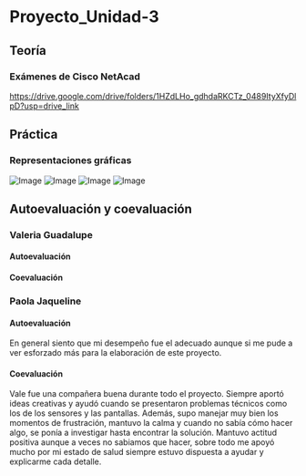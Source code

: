 # Proyecto_Unidad-3
## Teoría
### Exámenes de Cisco NetAcad
https://drive.google.com/drive/folders/1HZdLHo_gdhdaRKCTz_0489ItyXfyDlpD?usp=drive_link
## Práctica
### Representaciones gráficas
![Image](https://github.com/user-attachments/assets/f49937b1-3c11-4391-b301-41b615ca611b)
![Image](https://github.com/user-attachments/assets/c9154193-2cbb-4285-80af-18d11ff9a075)
![Image](https://github.com/user-attachments/assets/6e4d7983-0db9-45fb-b3d1-521b64950b0c)
![Image](https://github.com/user-attachments/assets/64b4ecca-b4be-4b51-9ba7-8cadb28c7103)
## Autoevaluación y coevaluación
### Valeria Guadalupe
#### Autoevaluación
#### Coevaluación
### Paola Jaqueline 
#### Autoevaluación
En general siento que mi desempeño fue el adecuado aunque si me pude a ver esforzado más para la elaboración de este proyecto.
#### Coevaluación
Vale fue una compañera buena durante todo el proyecto. Siempre aportó ideas creativas y ayudó cuando se presentaron problemas técnicos como los de los sensores y las pantallas. Además, supo manejar muy bien los momentos de frustración, mantuvo la calma y cuando no sabía cómo hacer algo, se ponía a investigar hasta encontrar la solución. Mantuvo actitud positiva aunque a veces no sabiamos que hacer, sobre todo me apoyó mucho por mi estado de salud siempre estuvo dispuesta a ayudar y explicarme cada detalle.

